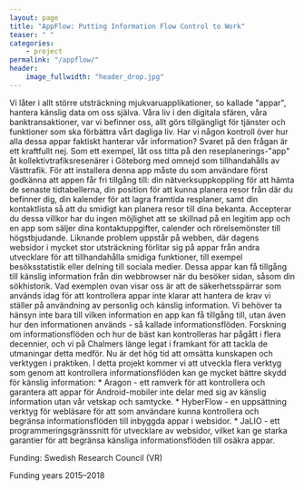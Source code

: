```yaml
---
layout: page
title: "AppFlow: Putting Information Flow Control to Work"
teaser: " "
categories:
    - project
permalink: "/appflow/"
header:
    image_fullwidth: "header_drop.jpg"
---
```


Vi låter i allt större utsträckning mjukvaruapplikationer, so kallade "appar", hantera känslig data om oss själva. Våra liv i den digitala sfären, våra banktransaktioner, var vi befinner oss, allt görs tillgängligt för tjänster och funktioner som ska förbättra vårt dagliga liv. Har vi någon kontroll över hur alla dessa appar faktiskt hanterar vår information? Svaret på den frågan är ett kraftfullt nej. Som ett exempel, låt oss titta på den reseplanerings-"app" åt kollektivtrafiksresenärer i Göteborg med omnejd som tillhandahålls av Västtrafik. För att installera denna app måste du som användare först godkänna att appen får fri tillgång till: din nätverksuppkoppling för att hämta de senaste tidtabellerna, din position för att kunna planera resor från där du befinner dig, din kalender för att lagra framtida resplaner, samt din kontaktlista så att du smidigt kan planera resor till dina bekanta. Accepterar du dessa villkor har du ingen möjlighet att se skillnad på en legitim app och en app som säljer dina kontaktuppgifter, calender och rörelsemönster till högstbjudande. Liknande problem uppstår på webben, där dagens websidor i mycket stor utsträckning förlitar sig på appar från andra utvecklare för att tillhandahålla smidiga funktioner, till exempel besöksstatistik eller delning till sociala medier. Dessa appar kan få tillgång till känslig information från din webbrowser när du besöker sidan, såsom din sökhistorik. Vad exemplen ovan visar oss är att de säkerhetsspärrar som används idag för att kontrollera appar inte klarar att hantera de krav vi ställer på användning av personlig och känslig information. Vi behöver ta hänsyn inte bara till vilken information en app kan få tillgång till, utan även hur den informationen används - så kallade informationsflöden. Forskning om informationsflöden och hur de bäst kan kontrolleras har pågått i flera decennier, och vi på Chalmers länge legat i framkant för att tackla de utmaningar detta medför. Nu är det hög tid att omsätta kunskapen och verktygen i praktiken. I detta projekt kommer vi att utveckla flera verktyg som genom att kontrollera informationsflöden kan ge mycket bättre skydd för känslig information: * Aragon - ett ramverk för att kontrollera och garantera att appar för Android-mobiler inte delar med sig av känslig information utan vår vetskap och samtycke. * HyberFlow - en uppsättning verktyg för webläsare för att som användare kunna kontrollera och begränsa informationsflöden till inbyggda appar i websidor. * JaLIO - ett programmeringsgränssnitt för utvecklare av websidor, vilket kan ge starka garantier för att begränsa känsliga informationsflöden till osäkra appar.


Funding: Swedish Research Council (VR)

Funding years 2015–2018 
